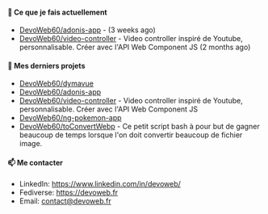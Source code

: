 #### 👷 Ce que je fais actuellement

- [DevoWeb60/adonis-app](https://github.com/DevoWeb60/adonis-app) -  (3 weeks ago)
- [DevoWeb60/video-controller](https://github.com/DevoWeb60/video-controller) - Video controller inspiré de Youtube, personnalisable. Créer avec l&#39;API Web Component JS (2 months ago)

#### 🌱 Mes derniers projets

- [DevoWeb60/dymavue](https://github.com/DevoWeb60/dymavue)
- [DevoWeb60/adonis-app](https://github.com/DevoWeb60/adonis-app)
- [DevoWeb60/video-controller](https://github.com/DevoWeb60/video-controller) - Video controller inspiré de Youtube, personnalisable. Créer avec l&#39;API Web Component JS
- [DevoWeb60/ng-pokemon-app](https://github.com/DevoWeb60/ng-pokemon-app)
- [DevoWeb60/toConvertWebp](https://github.com/DevoWeb60/toConvertWebp) - Ce petit script bash à pour but de gagner beaucoup de temps lorsque l&#39;on doit convertir beaucoup de fichier image.

#### 📫 Me contacter

- LinkedIn: https://www.linkedin.com/in/devoweb/
- Fediverse: https://devoweb.fr
- Email: contact@devoweb.fr
